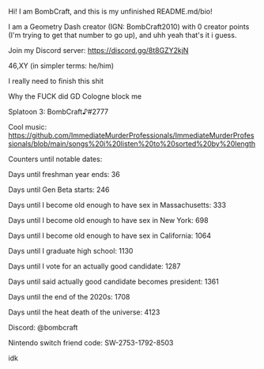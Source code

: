 Hi! I am BombCraft, and this is my unfinished README.md/bio!

I am a Geometry Dash creator (IGN: BombCraft2010) with 0 creator points (I'm trying to get that number to go up), and uhh yeah that's it i guess.

Join my Discord server: https://discord.gg/8t8GZY2kjN

46,XY (in simpler terms: he/him)

I really need to finish this shit

Why the FUCK did GD Cologne block me

Splatoon 3: BombCraft♪#2777

Cool music: https://github.com/ImmediateMurderProfessionals/ImmediateMurderProfessionals/blob/main/songs%20i%20listen%20to%20sorted%20by%20length

Counters until notable dates:

Days until freshman year ends: 36

Days until Gen Beta starts: 246

Days until I become old enough to have sex in Massachusetts: 333

Days until I become old enough to have sex in New York: 698

Days until I become old enough to have sex in California: 1064

Days until I graduate high school: 1130

Days until I vote for an actually good candidate: 1287

Days until said actually good candidate becomes president: 1361

Days until the end of the 2020s: 1708

Days until the heat death of the universe: 4123

Discord: @bombcraft

Nintendo switch friend code: SW-2753-1792-8503

idk
